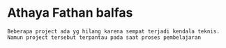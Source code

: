 # Athaya Fathan balfas 

```
Beberapa project ada yg hilang karena sempat terjadi kendala teknis. Namun project tersebut terpantau pada saat proses pembelajaran
```

